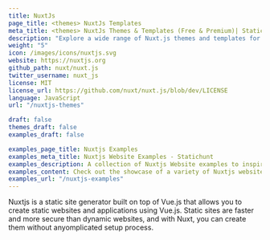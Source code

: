 ```yaml
---
title: NuxtJs
page_title: <themes> NuxtJs Templates
meta_title: <themes> NuxtJs Themes & Templates (Free & Premium)| Statichunt
description: "Explore a wide range of Nuxt.js themes and templates for your next web development project"
weight: "5"
icon: /images/icons/nuxtjs.svg
website: https://nuxtjs.org
github_path: nuxt/nuxt.js
twitter_username: nuxt_js
license: MIT
license_url: https://github.com/nuxt/nuxt.js/blob/dev/LICENSE
language: JavaScript
url: "/nuxtjs-themes"

draft: false
themes_draft: false
examples_draft: false

examples_page_title: Nuxtjs Examples
examples_meta_title: Nuxtjs Website Examples - Statichunt
examples_description: A collection of Nuxtjs Website examples to inspire the creation of your next online Project.
examples_content: Check out the showcase of a variety of Nuxtjs website examples. Get inspired about building your upcoming web project with Nuxtjs static site generator.
examples_url: "/nuxtjs-examples"
---
```


Nuxtjs is a static site generator built on top of Vue.js that allows you to create static websites and applications using Vue.js. Static sites are faster and more secure than dynamic websites, and with Nuxt, you can create them without anyomplicated setup process.
